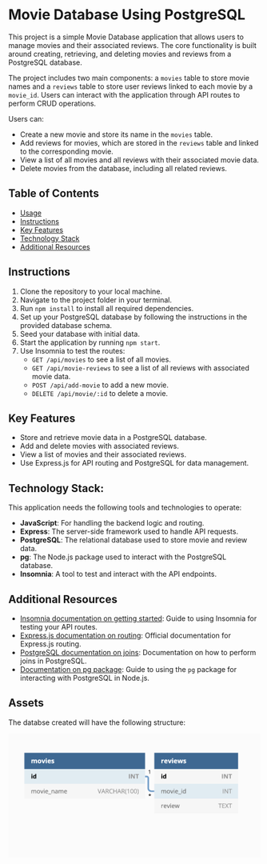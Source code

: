 # Movie Database Using PostgreSQL

This project is a simple Movie Database application that allows users to manage movies and their associated reviews. The core functionality is built around creating, retrieving, and deleting movies and reviews from a PostgreSQL database.

The project includes two main components: a `movies` table to store movie names and a `reviews` table to store user reviews linked to each movie by a `movie_id`. Users can interact with the application through API routes to perform CRUD operations.

Users can:

- Create a new movie and store its name in the `movies` table.
- Add reviews for movies, which are stored in the `reviews` table and linked to the corresponding movie.
- View a list of all movies and all reviews with their associated movie data.
- Delete movies from the database, including all related reviews.

## Table of Contents

- [Usage](#usage)
- [Instructions](#instructions)
- [Key Features](#key-features)
- [Technology Stack](#technology-stack)
- [Additional Resources](#additional-resources)

## Instructions

1. Clone the repository to your local machine.
2. Navigate to the project folder in your terminal.
3. Run `npm install` to install all required dependencies.
4. Set up your PostgreSQL database by following the instructions in the provided database schema.
5. Seed your database with initial data.
6. Start the application by running `npm start`.
7. Use Insomnia to test the routes:
    - `GET /api/movies` to see a list of all movies.
    - `GET /api/movie-reviews` to see a list of all reviews with associated movie data.
    - `POST /api/add-movie` to add a new movie.
    - `DELETE /api/movie/:id` to delete a movie.

## Key Features

- Store and retrieve movie data in a PostgreSQL database.
- Add and delete movies with associated reviews.
- View a list of movies and their associated reviews.
- Use Express.js for API routing and PostgreSQL for data management.

## Technology Stack:

This application needs the following tools and technologies to operate:

- **JavaScript**: For handling the backend logic and routing.
- **Express**: The server-side framework used to handle API requests.
- **PostgreSQL**: The relational database used to store movie and review data.
- **pg**: The Node.js package used to interact with the PostgreSQL database.
- **Insomnia**: A tool to test and interact with the API endpoints.

## Additional Resources

* [Insomnia documentation on getting started](https://support.insomnia.rest/category/152-using-insomnia): Guide to using Insomnia for testing your API routes.
* [Express.js documentation on routing](https://expressjs.com/en/guide/routing.html): Official documentation for Express.js routing.
* [PostgreSQL documentation on joins](https://www.postgresql.org/docs/current/tutorial-join.html): Documentation on how to perform joins in PostgreSQL.
* [Documentation on pg package](https://node-postgres.com/): Guide to using the `pg` package for interacting with PostgreSQL in Node.js.


## Assets

The databse created will have the following structure:

![The database schema includes a movies table and a reviews table, linked by the movie id.](./assets/image_1.png)
